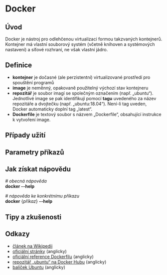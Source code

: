 # Docker

## Úvod
Docker je nástroj pro odlehčenou virtualizaci formou takzvaných kontejnerů. Kontejner má vlastní souborový systém (včetně knihoven a systémových nastavení) a síťové rozhraní, ne však vlastní jádro.

## Definice
* **kontejner** je dočasné (ale perzistentní) virtualizované prostředí pro spouštění programů
* **image** je neměnný, opakovaně použitelný výchozí stav kontejneru
* **repozitář** je soubor imagí se společným označením (např. „ubuntu“). Jednotlivé image se pak identifikují pomocí **tagu** uvedeného za název repozitáře a dvojtečku (např. „ubuntu:18.04“). Není-li tag uveden, Docker automaticky doplní tag „latest“.
* **Dockerfile** je textový soubor s názvem „Dockerfile“, obsahující instrukce k vytvoření image.

## Případy užití


## Parametry příkazů

## Jak získat nápovědu

*# obecná nápověda*<br>**docker \-\-help**

*# nápověda ke konkrétnímu příkazu*<br>**docker** {*příkaz*} **\-\-help**

## Tipy a zkušenosti

## Odkazy
* [článek na Wikipedii](https://cs.wikipedia.org/wiki/Docker_(software))
* [oficiální stránky](https://www.docker.com/) (anglicky)
* [oficiální reference Dockerfilu](https://docs.docker.com/engine/reference/builder/) (anglicky)
* [repozitář „ubuntu“ na Docker Hubu](https://hub.docker.com/_/ubuntu) (anglicky)
* [balíček Ubuntu](https://packages.ubuntu.com/bionic/docker.io) (anglicky)

